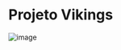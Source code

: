 # Projeto Vikings

![image](https://github.com/user-attachments/assets/1f5b66e4-f338-42e2-99e8-c77dd773c404)



